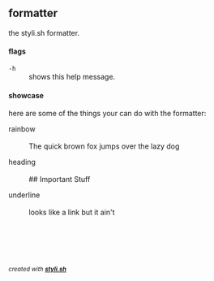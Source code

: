 
## formatter

the styli.sh formatter.

#### flags

<dl>
	<dt><code>-h</code></dt>
	<dd>shows this help message.<br/></dd>
</dl>

#### showcase

here are some of the things your can do with the formatter:

<dl>
	<dt>rainbow</dt>
	<dd><br/>
The quick brown fox jumps over the lazy dog<br/></dd>
</dl>
<dl>
	<dt>heading</dt>
	<dd><br/>
## Important Stuff<br/></dd>
</dl>
<dl>
	<dt>underline</dt>
	<dd><br/>
looks like a link but it ain't<br/></dd>
</dl>



<br/><br/>
---
<sup><i>created with <b><a href="https://github.com/eliranmal/styli.sh">styli.sh</a></b></i></sup>
